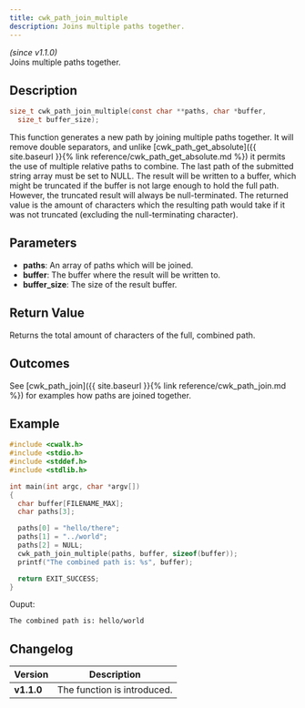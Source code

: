 ```yaml
---
title: cwk_path_join_multiple
description: Joins multiple paths together.
---
```


_(since v1.1.0)_  
Joins multiple paths together.

## Description
```c
size_t cwk_path_join_multiple(const char **paths, char *buffer,
  size_t buffer_size);
```
This function generates a new path by joining multiple paths together. It will remove double separators, and unlike [cwk_path_get_absolute]({{ site.baseurl }}{% link reference/cwk_path_get_absolute.md %}) it permits the use of multiple relative paths to combine. The last path of the submitted string array must be set to NULL. The result will be written to a buffer, which might be truncated if the buffer is not large enough to hold the full path. However, the truncated result will always be null-terminated. The returned value is the amount of characters which the resulting path would take if it was not truncated (excluding the null-terminating character).

## Parameters
 * **paths**: An array of paths which will be joined.
 * **buffer**: The buffer where the result will be written to.
 * **buffer_size**: The size of the result buffer.

## Return Value
Returns the total amount of characters of the full, combined path.

## Outcomes
See [cwk_path_join]({{ site.baseurl }}{% link reference/cwk_path_join.md %}) for examples how paths are joined together.

## Example
```c
#include <cwalk.h>
#include <stdio.h>
#include <stddef.h>
#include <stdlib.h>

int main(int argc, char *argv[])
{
  char buffer[FILENAME_MAX];
  char paths[3];

  paths[0] = "hello/there";
  paths[1] = "../world";
  paths[2] = NULL;
  cwk_path_join_multiple(paths, buffer, sizeof(buffer));
  printf("The combined path is: %s", buffer);

  return EXIT_SUCCESS;
}
```

Ouput:
```
The combined path is: hello/world
```

## Changelog

| Version    | Description                                            |
|------------|--------------------------------------------------------|
| **v1.1.0** | The function is introduced.                            |